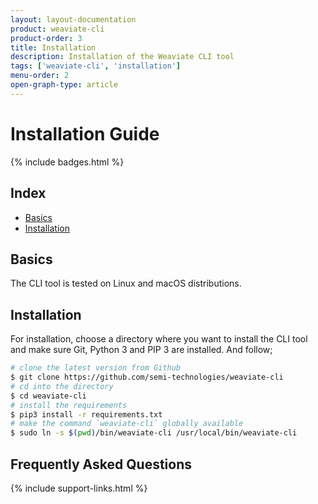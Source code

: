 ```yaml
---
layout: layout-documentation
product: weaviate-cli
product-order: 3
title: Installation
description: Installation of the Weaviate CLI tool
tags: ['weaviate-cli', 'installation']
menu-order: 2
open-graph-type: article
---
```


# Installation Guide

{% include badges.html %}

## Index

- [Basics](#basics)
- [Installation](#installation)

## Basics

The CLI tool is tested on Linux and macOS distributions.

## Installation

For installation, choose a directory where you want to install the CLI tool and make sure Git, Python 3 and PIP 3 are installed. And follow;

```bash
# clone the latest version from Github
$ git clone https://github.com/semi-technologies/weaviate-cli
# cd into the directory
$ cd weaviate-cli
# install the requirements
$ pip3 install -r requirements.txt
# make the command `weaviate-cli` globally available
$ sudo ln -s $(pwd)/bin/weaviate-cli /usr/local/bin/weaviate-cli
```

## Frequently Asked Questions

{% include support-links.html %}